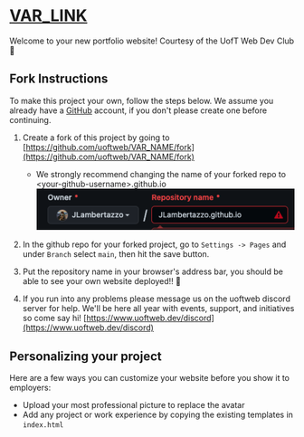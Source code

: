 # [VAR_LINK](VAR_LINK)
Welcome to your new portfolio website! Courtesy of the UofT Web Dev Club 🥳

## Fork Instructions
To make this project your own, follow the steps below. We assume you already have a [GitHub](https://github.com) account, if you don't please create one before continuing.
1. Create a fork of this project by going to [https://github.com/uoftweb/VAR_NAME/fork](https://github.com/uoftweb/VAR_NAME/fork)
    * We strongly recommend changing the name of your forked repo to 
    \<your-github-username\>.github.io
    ![fork](fork.png)

2. In the github repo for your forked project, go to `Settings -> Pages` and under `Branch` select `main`, then hit the save button.

3. Put the repository name in your browser's address bar, you should be able to see your own website deployed!! 🥳

4. If you run into any problems please message us on the uoftweb discord server for help. We'll be here all year with events, support, and initiatives so come say hi!
[https://www.uoftweb.dev/discord](https://www.uoftweb.dev/discord)

## Personalizing your project
Here are a few ways you can customize your website before you show it to employers:
* Upload your most professional picture to replace the avatar
* Add any project or work experience by copying the existing templates in `index.html`
